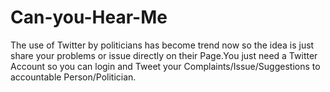# Can-you-Hear-Me
The use of Twitter by politicians has become trend now so the idea is just share your problems or issue directly on their Page.You just need a Twitter Account so you can login and Tweet your Complaints/Issue/Suggestions to accountable Person/Politician.

